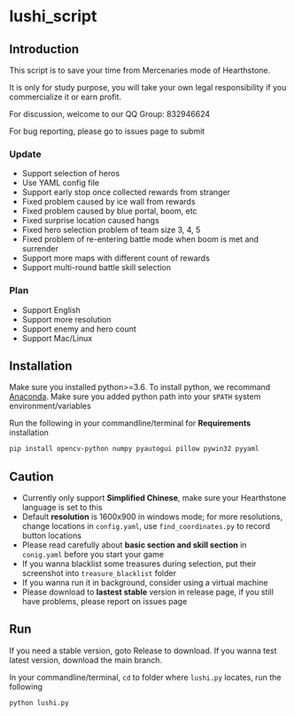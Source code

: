 # lushi_script


## Introduction
This script is to save your time from Mercenaries mode of Hearthstone. 

It is only for study purpose, you will take your own legal responsibility if you commercialize it or earn profit.

For discussion, welcome to our QQ Group: 832946624

For bug reporting, please go to issues page to submit

### Update
* Support selection of heros
* Use YAML config file
* Support early stop once collected rewards from stranger
* Fixed problem caused by ice wall from rewards
* Fixed problem caused by blue portal, boom, etc
* Fixed surprise location caused hangs
* Fixed hero selection problem of team size 3, 4, 5
* Fixed problem of re-entering battle mode when boom is met and surrender
* Support more maps with different count of rewards
* Support multi-round battle skill selection

### Plan
* Support English
* Support more resolution
* Support enemy and hero count
* Support Mac/Linux

## Installation

Make sure you installed python>=3.6.
To install python, we recommand [Anaconda](https://www.anaconda.com/products/individual#windows).
Make sure you added python path into your ```$PATH``` system environment/variables

Run the following in your commandline/terminal for **Requirements** installation
```bash
pip install opencv-python numpy pyautogui pillow pywin32 pyyaml
```

## Caution
- Currently only support **Simplified Chinese**, make sure your Hearthstone language is set to this
- Default **resolution** is 1600x900 in windows mode; for more resolutions, change locations in ```config.yaml```, use ```find_coordinates.py``` to record button locations
- Please read carefully about **basic section and skill section** in  ```conig.yaml``` before you start your game
- If you wanna blacklist some treasures during selection, put their screenshot into ```treasure_blacklist``` folder
- If you wanna run it in background, consider using a virtual machine
- Please download to **lastest stable** version in release page, if you still have problems, please report on issues page

## Run
If you need a stable version, goto Release to download.
If you wanna test latest version, download the main branch.

In your commandline/terminal, ```cd``` to folder where ```lushi.py``` locates,  run the following
```bash
python lushi.py 
```
